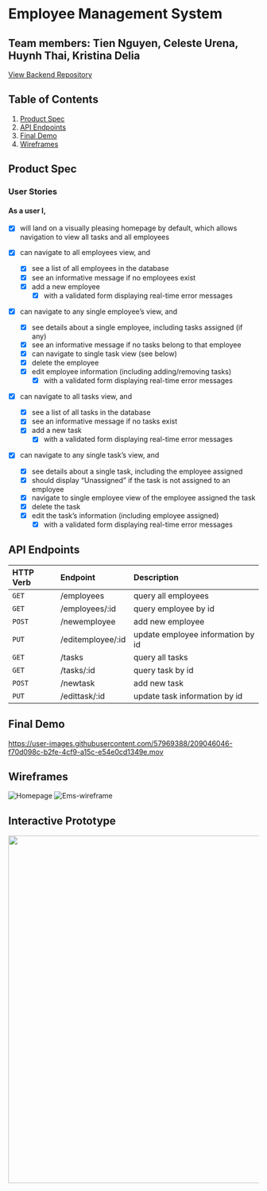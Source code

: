 # Employee Management System

## Team members: Tien Nguyen, Celeste Urena, Huynh Thai, Kristina Delia

[View Backend Repository](https://github.com/TienNguyen93/ems-backend)

## Table of Contents
1. [Product Spec](#Product-Spec)
2. [API Endpoints](#API-Endpoints)
3. [Final Demo](#Final-Demo)
4. [Wireframes](#Wireframes) 

## Product Spec

### User Stories 
#### As a user I, 
* [x] will land on a visually pleasing homepage by default, which allows navigation to view all tasks and all employees 

* [x] can navigate to all employees view, and 
  * [x] see a list of all employees in the database
  * [x] see an informative message if no employees exist
  * [x] add a new employee
    * [x] with a validated form displaying real-time error messages

* [x] can navigate to any single employee’s view, and
  * [x] see details about a single employee, including tasks assigned (if any) 
  * [x] see an informative message if no tasks belong to that employee
  * [x] can navigate to single task view (see below)
  * [x] delete the employee 
  * [x] edit employee information (including adding/removing tasks)
    * [x] with a validated form displaying real-time error messages

* [x] can navigate to all tasks view, and
  * [x] see a list of all tasks in the database
  * [x] see an informative message if no tasks exist
  * [x] add a new task
    * [x] with a validated form displaying real-time error messages

* [x] can navigate to any single task’s view, and
  * [x] see details about a single task, including the employee assigned
  * [x] should display “Unassigned” if the task is not assigned to an employee
  * [x] navigate to single employee view of the employee assigned the task
  * [x] delete the task 
  * [x] edit the task’s information (including employee assigned)
    * [x] with a validated form displaying real-time error messages 
    
## API Endpoints
 | HTTP Verb | Endpoint | Description |
 | :----------|:----------|:------------ |
 |`GET` |/employees | query all employees |
 |`GET` |/employees/:id | query employee by id |
 |`POST` |/newemployee | add new employee |
 |`PUT` |/editemployee/:id | update employee information by id |
 |`GET` |/tasks | query all tasks |
 |`GET` |/tasks/:id | query task by id |
 |`POST` |/newtask | add new task |
 |`PUT` |/edittask/:id | update task information by id |

## Final Demo

https://user-images.githubusercontent.com/57969388/209046046-f70d098c-b2fe-4cf9-a15c-e54e0cd1349e.mov

## Wireframes
![Homepage](https://user-images.githubusercontent.com/57969388/205528044-939aa72c-7952-4c1c-a719-f14bedb76b80.png)
![Ems-wireframe](https://user-images.githubusercontent.com/57969388/205528048-6fa6f8e8-5c04-4a60-a95e-5f3e0c805494.png)

## Interactive Prototype

<img src= "https://user-images.githubusercontent.com/57969388/205527118-63abac60-2157-4d2b-834f-52606b7c15ae.gif" width=700>

